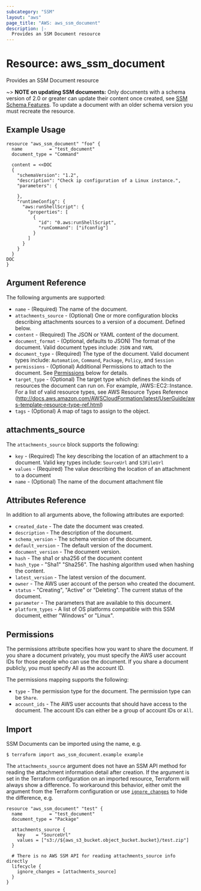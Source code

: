 ```yaml
---
subcategory: "SSM"
layout: "aws"
page_title: "AWS: aws_ssm_document"
description: |-
  Provides an SSM Document resource
---
```


# Resource: aws_ssm_document

Provides an SSM Document resource

~> **NOTE on updating SSM documents:** Only documents with a schema version of 2.0
or greater can update their content once created, see [SSM Schema Features][1]. To update a document with an older
schema version you must recreate the resource.

## Example Usage

```hcl
resource "aws_ssm_document" "foo" {
  name          = "test_document"
  document_type = "Command"

  content = <<DOC
  {
    "schemaVersion": "1.2",
    "description": "Check ip configuration of a Linux instance.",
    "parameters": {

    },
    "runtimeConfig": {
      "aws:runShellScript": {
        "properties": [
          {
            "id": "0.aws:runShellScript",
            "runCommand": ["ifconfig"]
          }
        ]
      }
    }
  }
DOC
}
```

## Argument Reference

The following arguments are supported:

* `name` - (Required) The name of the document.
* `attachments_source` - (Optional) One or more configuration blocks describing attachments sources to a version of a document. Defined below.
* `content` - (Required) The JSON or YAML content of the document.
* `document_format` - (Optional, defaults to JSON) The format of the document. Valid document types include: `JSON` and `YAML`
* `document_type` - (Required) The type of the document. Valid document types include: `Automation`, `Command`, `Package`, `Policy`, and `Session`
* `permissions` - (Optional) Additional Permissions to attach to the document. See [Permissions](#permissions) below for details.
* `target_type` - (Optional) The target type which defines the kinds of resources the document can run on. For example, /AWS::EC2::Instance. For a list of valid resource types, see AWS Resource Types Reference (http://docs.aws.amazon.com/AWSCloudFormation/latest/UserGuide/aws-template-resource-type-ref.html)
* `tags` - (Optional) A map of tags to assign to the object.

## attachments_source

The `attachments_source` block supports the following:

* `key` - (Required) The key describing the location of an attachment to a document. Valid key types include: `SourceUrl` and `S3FileUrl`
* `values` - (Required) The value describing the location of an attachment to a document
* `name` - (Optional) The name of the document attachment file

## Attributes Reference

In addition to all arguments above, the following attributes are exported:

* `created_date` - The date the document was created.
* `description` - The description of the document.
* `schema_version` - The schema version of the document.
* `default_version` - The default version of the document.
* `document_version` - The document version.
* `hash` - The sha1 or sha256 of the document content
* `hash_type` - "Sha1" "Sha256". The hashing algorithm used when hashing the content.
* `latest_version` - The latest version of the document.
* `owner` - The AWS user account of the person who created the document.
* `status` - "Creating", "Active" or "Deleting". The current status of the document.
* `parameter` - The parameters that are available to this document.
* `platform_types` - A list of OS platforms compatible with this SSM document, either "Windows" or "Linux".

[1]: http://docs.aws.amazon.com/systems-manager/latest/userguide/sysman-ssm-docs.html#document-schemas-features

## Permissions

The permissions attribute specifies how you want to share the document. If you share a document privately,
you must specify the AWS user account IDs for those people who can use the document. If you share a document
publicly, you must specify All as the account ID.

The permissions mapping supports the following:

* `type` - The permission type for the document. The permission type can be `Share`.
* `account_ids` - The AWS user accounts that should have access to the document. The account IDs can either be a group of account IDs or `All`.

## Import

SSM Documents can be imported using the name, e.g.

```
$ terraform import aws_ssm_document.example example
```

The `attachments_source` argument does not have an SSM API method for reading the attachment information detail after creation. If the argument is set in the Terraform configuration on an imported resource, Terraform will always show a difference. To workaround this behavior, either omit the argument from the Terraform configuration or use [`ignore_changes`](https://www.terraform.io/docs/configuration/meta-arguments/lifecycle.html#ignore_changes) to hide the difference, e.g.

```hcl
resource "aws_ssm_document" "test" {
  name          = "test_document"
  document_type = "Package"

  attachments_source {
    key    = "SourceUrl"
    values = ["s3://${aws_s3_bucket.object_bucket.bucket}/test.zip"]
  }

  # There is no AWS SSM API for reading attachments_source info directly
  lifecycle {
    ignore_changes = [attachments_source]
  }
}
```
